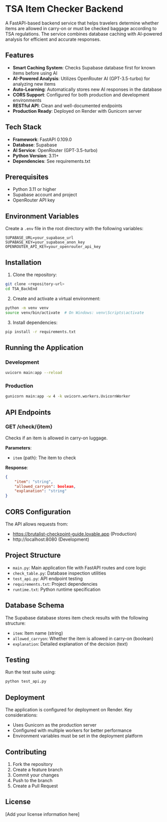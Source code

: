 # TSA Item Checker Backend

A FastAPI-based backend service that helps travelers determine whether items are allowed in carry-on or must be checked baggage according to TSA regulations. The service combines database caching with AI-powered analysis for efficient and accurate responses.

## Features

- **Smart Caching System**: Checks Supabase database first for known items before using AI
- **AI-Powered Analysis**: Utilizes OpenRouter AI (GPT-3.5-turbo) for analyzing new items
- **Auto-Learning**: Automatically stores new AI responses in the database
- **CORS Support**: Configured for both production and development environments
- **RESTful API**: Clean and well-documented endpoints
- **Production Ready**: Deployed on Render with Gunicorn server

## Tech Stack

- **Framework**: FastAPI 0.109.0
- **Database**: Supabase
- **AI Service**: OpenRouter (GPT-3.5-turbo)
- **Python Version**: 3.11+
- **Dependencies**: See requirements.txt

## Prerequisites

- Python 3.11 or higher
- Supabase account and project
- OpenRouter API key

## Environment Variables

Create a `.env` file in the root directory with the following variables:

```env
SUPABASE_URL=your_supabase_url
SUPABASE_KEY=your_supabase_anon_key
OPENROUTER_API_KEY=your_openrouter_api_key
```

## Installation

1. Clone the repository:
```bash
git clone <repository-url>
cd TSA_BackEnd
```

2. Create and activate a virtual environment:
```bash
python -m venv venv
source venv/bin/activate  # On Windows: venv\Scripts\activate
```

3. Install dependencies:
```bash
pip install -r requirements.txt
```

## Running the Application

### Development
```bash
uvicorn main:app --reload
```

### Production
```bash
gunicorn main:app -w 4 -k uvicorn.workers.UvicornWorker
```

## API Endpoints

### GET /check/{item}
Checks if an item is allowed in carry-on luggage.

**Parameters**:
- `item` (path): The item to check

**Response**:
```json
{
    "item": "string",
    "allowed_carryon": boolean,
    "explanation": "string"
}
```

## CORS Configuration

The API allows requests from:
- https://brutalist-checkpoint-guide.lovable.app (Production)
- http://localhost:8080 (Development)

## Project Structure

- `main.py`: Main application file with FastAPI routes and core logic
- `check_table.py`: Database inspection utilities
- `test_api.py`: API endpoint testing
- `requirements.txt`: Project dependencies
- `runtime.txt`: Python runtime specification

## Database Schema

The Supabase database stores item check results with the following structure:
- `item`: Item name (string)
- `allowed_carryon`: Whether the item is allowed in carry-on (boolean)
- `explanation`: Detailed explanation of the decision (text)

## Testing

Run the test suite using:
```bash
python test_api.py
```

## Deployment

The application is configured for deployment on Render. Key considerations:
- Uses Gunicorn as the production server
- Configured with multiple workers for better performance
- Environment variables must be set in the deployment platform

## Contributing

1. Fork the repository
2. Create a feature branch
3. Commit your changes
4. Push to the branch
5. Create a Pull Request

## License

[Add your license information here]
